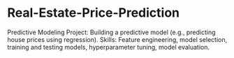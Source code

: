 # Real-Estate-Price-Prediction
Predictive Modeling Project: Building a predictive model (e.g., predicting house prices using regression). Skills: Feature engineering, model selection, training and testing models, hyperparameter tuning, model evaluation.
